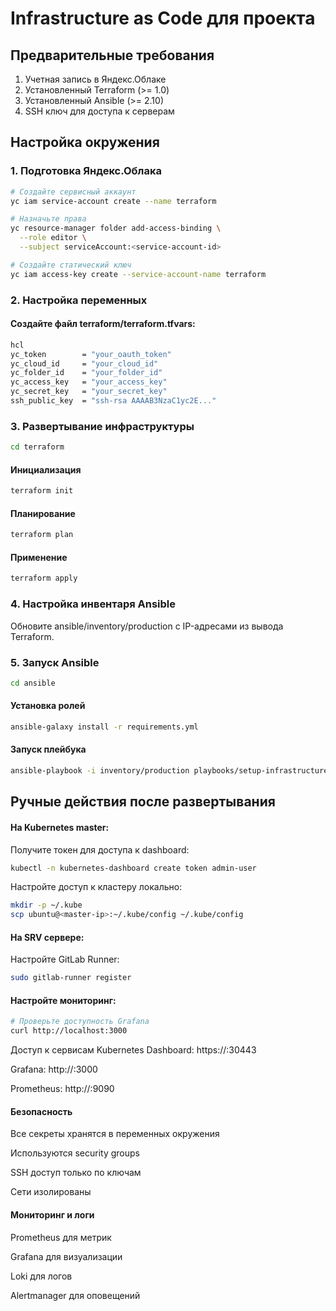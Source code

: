# Infrastructure as Code для проекта

## Предварительные требования

1. Учетная запись в Яндекс.Облаке
2. Установленный Terraform (>= 1.0)
3. Установленный Ansible (>= 2.10)
4. SSH ключ для доступа к серверам

## Настройка окружения

### 1. Подготовка Яндекс.Облака

```bash
# Создайте сервисный аккаунт
yc iam service-account create --name terraform

# Назначьте права
yc resource-manager folder add-access-binding \
  --role editor \
  --subject serviceAccount:<service-account-id>

# Создайте статический ключ
yc iam access-key create --service-account-name terraform
```
### 2. Настройка переменных

#### Создайте файл terraform/terraform.tfvars:
```bash
hcl
yc_token        = "your_oauth_token"
yc_cloud_id     = "your_cloud_id"
yc_folder_id    = "your_folder_id"
yc_access_key   = "your_access_key"
yc_secret_key   = "your_secret_key"
ssh_public_key  = "ssh-rsa AAAAB3NzaC1yc2E..."
```
### 3. Развертывание инфраструктуры

```bash
cd terraform
```
#### Инициализация
```bash
terraform init
```

#### Планирование
```bash
terraform plan
```
#### Применение
```bash
terraform apply
```

### 4. Настройка инвентаря Ansible
Обновите ansible/inventory/production с IP-адресами из вывода Terraform.

### 5. Запуск Ansible
```bash
cd ansible
```
#### Установка ролей
```bash
ansible-galaxy install -r requirements.yml
```
#### Запуск плейбука
```bash
ansible-playbook -i inventory/production playbooks/setup-infrastructure.yml
```

## Ручные действия после развертывания
#### На Kubernetes master:
Получите токен для доступа к dashboard:

```bash
kubectl -n kubernetes-dashboard create token admin-user
```
Настройте доступ к кластеру локально:

```bash
mkdir -p ~/.kube
scp ubuntu@<master-ip>:~/.kube/config ~/.kube/config
```
#### На SRV сервере:
Настройте GitLab Runner:

```bash
sudo gitlab-runner register
```
#### Настройте мониторинг:

```bash
# Проверьте доступность Grafana
curl http://localhost:3000
```
Доступ к сервисам
Kubernetes Dashboard: https://<master-ip>:30443

Grafana: http://<srv-ip>:3000

Prometheus: http://<srv-ip>:9090

#### Безопасность
Все секреты хранятся в переменных окружения

Используются security groups

SSH доступ только по ключам

Сети изолированы

#### Мониторинг и логи
Prometheus для метрик

Grafana для визуализации

Loki для логов

Alertmanager для оповещений